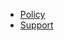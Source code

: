 
- [Policy](https://neptaapp.github.io/Nepta/policy)
- [Support](https://neptaapp.github.io/Nepta/support)
